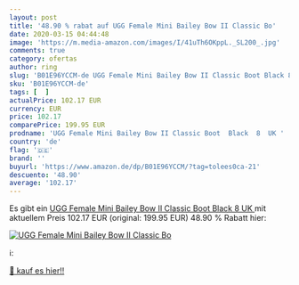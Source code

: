 ```yaml
---
layout: post
title: '48.90 % rabat auf UGG Female Mini Bailey Bow II Classic Bo'
date: 2020-03-15 04:44:48
image: 'https://m.media-amazon.com/images/I/41uTh6OKppL._SL200_.jpg'
comments: true
category: ofertas
author: ring
slug: 'B01E96YCCM-de UGG Female Mini Bailey Bow II Classic Boot Black 8 UK'
sku: 'B01E96YCCM-de'
tags: [  ]
actualPrice: 102.17 EUR
currency: EUR
price: 102.17
comparePrice: 199.95 EUR
prodname: 'UGG Female Mini Bailey Bow II Classic Boot  Black  8  UK '
country: 'de'
flag: '🇩🇪'
brand: ''
buyurl: 'https://www.amazon.de/dp/B01E96YCCM/?tag=tolees0ca-21'
descuento: '48.90'
average: '102.17'
---
```


Es gibt ein [UGG Female Mini Bailey Bow II Classic Boot  Black  8  UK ](https://www.amazon.de/dp/B01E96YCCM/?tag=tolees0ca-21) mit aktuellem Preis 102.17 EUR (original: 199.95 EUR) 48.90 % Rabatt hier:

[![UGG Female Mini Bailey Bow II Classic Bo](https://m.media-amazon.com/images/I/41uTh6OKppL._SL200_.jpg)](https://www.amazon.de/dp/B01E96YCCM/?tag=tolees0ca-21)

ℹ️:


[🛒 kauf es hier!!](https://www.amazon.de/dp/B01E96YCCM/?tag=tolees0ca-21)

